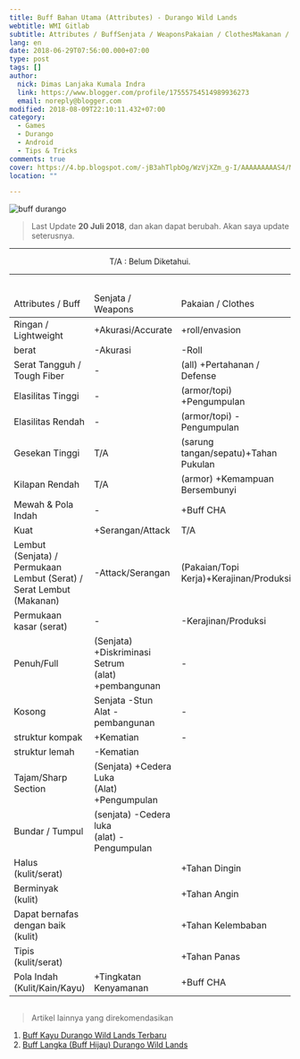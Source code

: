 ```yaml
---
title: Buff Bahan Utama (Attributes) - Durango Wild Lands
webtitle: WMI Gitlab
subtitle: Attributes / BuffSenjata / WeaponsPakaian / ClothesMakanan / FoodsRingan /
lang: en
date: 2018-06-29T07:56:00.000+07:00
type: post
tags: []
author:
  nick: Dimas Lanjaka Kumala Indra
  link: https://www.blogger.com/profile/17555754514989936273
  email: noreply@blogger.com
modified: 2018-08-09T22:10:11.432+07:00
category:
  - Games
  - Durango
  - Android
  - Tips & Tricks
comments: true
cover: https://4.bp.blogspot.com/-jB3ahTlpbOg/WzVjXZm_g-I/AAAAAAAAAS4/MTfdRe9Dcm8MoF6krkWY_d3iciZPaj4VACLcBGAs/s1600/FB_IMG_15302253070912946.jpg
location: ""

---
```


<img src="https://4.bp.blogspot.com/-jB3ahTlpbOg/WzVjXZm_g-I/AAAAAAAAAS4/MTfdRe9Dcm8MoF6krkWY_d3iciZPaj4VACLcBGAs/s1600/FB_IMG_15302253070912946.jpg" alt="buff durango" title="buff durango"><blockquote>Last Update <b>20 Juli 2018</b>, dan akan dapat berubah. Akan saya update seterusnya.<br></blockquote><hr><center>T/A : Belum Diketahui. </center><hr><div style="overflow: auto"><table class="w3-table-all w3-card-4"><thead><tr><td>Attributes / Buff</td><td>Senjata / Weapons</td><td>Pakaian / Clothes</td><td>Makanan / Foods</td></tr></thead><tbody><tr><td>Ringan / Lightweight</td><td>+Akurasi/Accurate</td><td>+roll/envasion</td><td>-Kepuasan</td></tr><tr><td>berat</td><td>-Akurasi</td><td>-Roll</td><td>-</td></tr><tr><td>Serat Tangguh / Tough Fiber</td><td>-</td><td>(all) +Pertahanan / Defense</td><td>+Kekenyangan</td></tr><tr><td>Elasilitas Tinggi</td><td>-</td><td>(armor/topi) +Pengumpulan</td><td>-</td></tr><tr><td>Elasilitas Rendah</td><td>-</td><td>(armor/topi) -Pengumpulan</td><td>-</td></tr><tr><td>Gesekan Tinggi</td><td>T/A</td><td>(sarung tangan/sepatu)+Tahan Pukulan</td><td>-</td></tr><tr><td>Kilapan Rendah</td><td>T/A</td><td>(armor) +Kemampuan Bersembunyi</td><td>-</td></tr><tr><td>Mewah &amp; Pola Indah</td><td>-</td><td>+Buff CHA</td><td>-</td></tr><tr><td>Kuat</td><td>+Serangan/Attack</td><td>T/A</td><td>-</td></tr><tr><td>Lembut (Senjata) / Permukaan Lembut (Serat) / Serat Lembut (Makanan)</td><td>-Attack/Serangan</td><td>(Pakaian/Topi Kerja)+Kerajinan/Produksi</td><td>+Mudah Dicerna</td></tr><tr><td>Permukaan kasar (serat)</td><td>-</td><td>-Kerajinan/Produksi</td><td>-</td></tr><tr><td>Penuh/Full</td><td>(Senjata) +Diskriminasi Setrum<br>(alat) +pembangunan</td><td>-</td><td>-</td></tr><tr><td>Kosong</td><td>Senjata -Stun<br>Alat -pembangunan</td><td>-</td><td>-</td></tr><tr><td>struktur kompak</td><td>+Kematian</td><td>-</td><td>-</td></tr><tr><td>struktur lemah</td><td>-Kematian</td><td></td><td></td></tr><tr><td>Tajam/Sharp Section</td><td>(Senjata) +Cedera Luka <br> (Alat) +Pengumpulan</td><td></td><td></td></tr><tr><td>Bundar / Tumpul</td><td>(senjata) -Cedera luka<br>(alat) -Pengumpulan</td><td></td><td></td></tr><tr><td>Halus (kulit/serat)</td><td></td><td>+Tahan Dingin</td><td></td></tr><tr><td>Berminyak (kulit)</td><td></td><td>+Tahan Angin</td><td></td></tr><tr><td>Dapat bernafas dengan baik (kulit)</td><td></td><td>+Tahan Kelembaban</td><td></td></tr><tr><td>Tipis (kulit/serat)</td><td></td><td>+Tahan Panas</td><td></td></tr><tr><td>Pola Indah (Kulit/Kain/Kayu)</td><td>+Tingkatan Kenyamanan</td><td>+Buff CHA</td><td></td></tr></tbody></table></div><div><blockquote>Artikel lainnya yang direkomendasikan</blockquote><ol> <li><a href="https://web-manajemen.blogspot.com/2018/08/buff-kayu-durango-wild-lands-english.html" title="Buff Kayu Durango Wild Lands" alt="Woods buff Durango Wild Lands" rel="follow">Buff Kayu Durango Wild Lands Terbaru</a></li> <li><a href="https://web-manajemen.blogspot.com/2018/06/buff-langka-durango-wild-lands.html" title="Buff Langka (Buff Hijau) Durango Wild Lands" alt="Buff Langka (Buff Hijau) Durango Wild Lands" rel="follow">Buff Langka (Buff Hijau) Durango Wild Lands</a></li></ol></div>